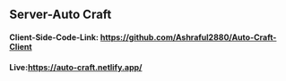 ## Server-Auto Craft
#### Client-Side-Code-Link: https://github.com/Ashraful2880/Auto-Craft-Client
#### Live:https://auto-craft.netlify.app/
